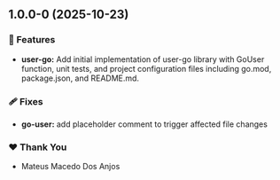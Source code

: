 ## 1.0.0-0 (2025-10-23)

### 🚀 Features

- **user-go:** Add initial implementation of user-go library with GoUser function, unit tests, and project configuration files including go.mod, package.json, and README.md.

### 🩹 Fixes

- **go-user:** add placeholder comment to trigger affected file changes

### ❤️ Thank You

- Mateus Macedo Dos Anjos
